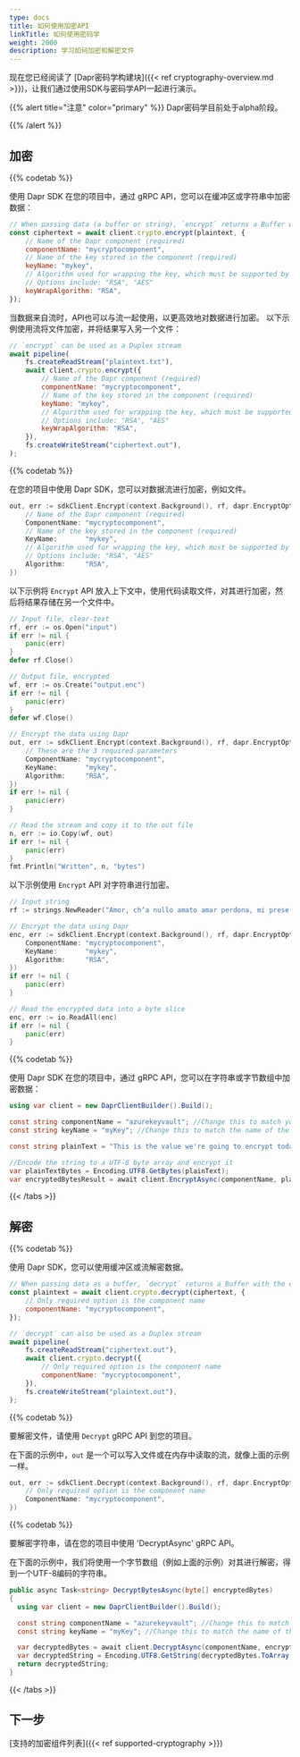 ```yaml
---
type: docs
title: 如何使用加密API
linkTitle: 如何使用密码学
weight: 2000
description: 学习如何加密和解密文件
---
```


现在您已经阅读了 [Dapr密码学构建块]({{< ref cryptography-overview\.md >}})，让我们通过使用SDK与密码学API一起进行演示。

{{% alert title="注意" color="primary" %}}
Dapr密码学目前处于alpha阶段。

{{% /alert %}}

## 加密



{{% codetab %}}

<!--JavaScript-->

使用 Dapr SDK 在您的项目中，通过 gRPC API，您可以在缓冲区或字符串中加密数据：

```js
// When passing data (a buffer or string), `encrypt` returns a Buffer with the encrypted message
const ciphertext = await client.crypto.encrypt(plaintext, {
    // Name of the Dapr component (required)
    componentName: "mycryptocomponent",
    // Name of the key stored in the component (required)
    keyName: "mykey",
    // Algorithm used for wrapping the key, which must be supported by the key named above.
    // Options include: "RSA", "AES"
    keyWrapAlgorithm: "RSA",
});
```

当数据来自流时，API也可以与流一起使用，以更高效地对数据进行加密。 以下示例使用流将文件加密，并将结果写入另一个文件：

```js
// `encrypt` can be used as a Duplex stream
await pipeline(
    fs.createReadStream("plaintext.txt"),
    await client.crypto.encrypt({
        // Name of the Dapr component (required)
        componentName: "mycryptocomponent",
        // Name of the key stored in the component (required)
        keyName: "mykey",
        // Algorithm used for wrapping the key, which must be supported by the key named above.
        // Options include: "RSA", "AES"
        keyWrapAlgorithm: "RSA",
    }),
    fs.createWriteStream("ciphertext.out"),
);
```



{{% codetab %}}

<!--go-->

在您的项目中使用 Dapr SDK，您可以对数据流进行加密，例如文件。

```go
out, err := sdkClient.Encrypt(context.Background(), rf, dapr.EncryptOptions{
	// Name of the Dapr component (required)
	ComponentName: "mycryptocomponent",
	// Name of the key stored in the component (required)
	KeyName:       "mykey",
	// Algorithm used for wrapping the key, which must be supported by the key named above.
	// Options include: "RSA", "AES"
	Algorithm:     "RSA",
})
```

以下示例将 `Encrypt` API 放入上下文中，使用代码读取文件，对其进行加密，然后将结果存储在另一个文件中。

```go
// Input file, clear-text
rf, err := os.Open("input")
if err != nil {
	panic(err)
}
defer rf.Close()

// Output file, encrypted
wf, err := os.Create("output.enc")
if err != nil {
	panic(err)
}
defer wf.Close()

// Encrypt the data using Dapr
out, err := sdkClient.Encrypt(context.Background(), rf, dapr.EncryptOptions{
	// These are the 3 required parameters
	ComponentName: "mycryptocomponent",
	KeyName:       "mykey",
	Algorithm:     "RSA",
})
if err != nil {
	panic(err)
}

// Read the stream and copy it to the out file
n, err := io.Copy(wf, out)
if err != nil {
	panic(err)
}
fmt.Println("Written", n, "bytes")
```

以下示例使用 `Encrypt` API 对字符串进行加密。

```go
// Input string
rf := strings.NewReader("Amor, ch’a nullo amato amar perdona, mi prese del costui piacer sì forte, che, come vedi, ancor non m’abbandona")

// Encrypt the data using Dapr
enc, err := sdkClient.Encrypt(context.Background(), rf, dapr.EncryptOptions{
	ComponentName: "mycryptocomponent",
	KeyName:       "mykey",
	Algorithm:     "RSA",
})
if err != nil {
	panic(err)
}

// Read the encrypted data into a byte slice
enc, err := io.ReadAll(enc)
if err != nil {
	panic(err)
}
```



{{% codetab %}}

<!-- .NET -->

使用 Dapr SDK 在您的项目中，通过 gRPC API，您可以在字符串或字节数组中加密数据：

```csharp
using var client = new DaprClientBuilder().Build();

const string componentName = "azurekeyvault"; //Change this to match your cryptography component
const string keyName = "myKey"; //Change this to match the name of the key in your cryptographic store

const string plainText = "This is the value we're going to encrypt today";

//Encode the string to a UTF-8 byte array and encrypt it
var plainTextBytes = Encoding.UTF8.GetBytes(plainText);
var encryptedBytesResult = await client.EncryptAsync(componentName, plaintextBytes, keyName, new EncryptionOptions(KeyWrapAlgorithm.Rsa));
```



{{< /tabs >}}

## 解密



{{% codetab %}}

<!--JavaScript-->

使用 Dapr SDK，您可以使用缓冲区或流解密数据。

```js
// When passing data as a buffer, `decrypt` returns a Buffer with the decrypted message
const plaintext = await client.crypto.decrypt(ciphertext, {
    // Only required option is the component name
    componentName: "mycryptocomponent",
});

// `decrypt` can also be used as a Duplex stream
await pipeline(
    fs.createReadStream("ciphertext.out"),
    await client.crypto.decrypt({
        // Only required option is the component name
        componentName: "mycryptocomponent",
    }),
    fs.createWriteStream("plaintext.out"),
);
```



{{% codetab %}}

<!--go-->

要解密文件，请使用 `Decrypt` gRPC API 到您的项目。

在下面的示例中，`out` 是一个可以写入文件或在内存中读取的流，就像上面的示例一样。

```go
out, err := sdkClient.Decrypt(context.Background(), rf, dapr.EncryptOptions{
	// Only required option is the component name
	ComponentName: "mycryptocomponent",
})
```



{{% codetab %}}

<!-- .NET -->

要解密字符串，请在您的项目中使用 'DecryptAsync' gRPC API。

在下面的示例中，我们将使用一个字节数组（例如上面的示例）对其进行解密，得到一个UTF-8编码的字符串。

```csharp
public async Task<string> DecryptBytesAsync(byte[] encryptedBytes)
{
  using var client = new DaprClientBuilder().Build();

  const string componentName = "azurekeyvault"; //Change this to match your cryptography component
  const string keyName = "myKey"; //Change this to match the name of the key in your cryptographic store

  var decryptedBytes = await client.DecryptAsync(componentName, encryptedBytes, keyName);
  var decryptedString = Encoding.UTF8.GetString(decryptedBytes.ToArray());
  return decryptedString;
}
```



{{< /tabs >}}

## 下一步

[支持的加密组件列表]({{< ref supported-cryptography >}})

